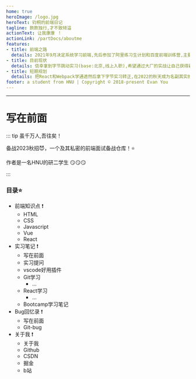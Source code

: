 ```yaml
---
home: true
heroImage: /logo.jpg
heroText: 钧桐的前端日记
tagline: 款款独行,才不致倾溢
actionText: 让我康康 ！
actionLink: /partDocs/aboutme
features:
- title: 前端之路
  details: 2021年9月决定系统学习前端,先后参加了阿里练习生计划和百度前端训练营,主要用Vue2,Vue3,现在也在学React
- title: 目前现状
  details: 侥幸拿到字节跳动实习(base:北京,线上入职),希望通过大厂的实战让自己获得新的成长,更快速的成长
- title: 短期规划
  details: 把React和Webpack学通透然后拿下字节实习转正,在2022的秋天成为名副其实的offer收割机.
footer: a student from HNU | Copyright © 2018-present Evan You
---
```

***

# 写在前面
::: tip 虽千万人,吾往矣！


备战2023秋招:smiling_imp:，一个及其私密的前端面试备战仓库！:star:

作者是一名HNU的研二学生 :smirk::smirk::smirk:

:::

<!-- 正值青春年华，不巧碰上22年互联网寒冬:interrobang:,找实习太难了:disappointed_relieved::disappointed_relieved::disappointed_relieved:！

但是，换个角度，静下心来夯实基础也是不错的 :yum:

所以做了这个面试题汇总的网页，分享给大家！:heart_eyes:

希望大家都能上岸！！！:star::star::star:

也非常欢迎大家来仓库提PR！:star::star::star: -->
### 目录:star:
- 前端知识点 :exclamation:
  - HTML
  - CSS
  - Javascript
  - Vue
  - React
- 实习笔记 :exclamation:
  - 写在前面
  - 实习提问
  - vscode好用插件
  - Git学习
    - ...
  - React学习
    - ...
  - Bootcamp学习笔记
- Bug回忆录 :exclamation:
  - 写在前面
  - Git-bug
- 关于我 :exclamation:
  - 关于我
  - Github
  - CSDN
  - 掘金
  - b站


<!-- ### 老板糊涂阿！:+1::+1::+1:
::: danger
*未成年人请不要打赏！*
:::


<div style="margin:20px;display:flex;justify-content:space-around;">
  <img src='/Hundred-refining-into-Immortals/weixin.jpg' style="width:300px;height:320px;margin:10px;">
  <img src='/Hundred-refining-into-Immortals/zhifubao.jpg' style="width:300px;height:320px;margin:10px;">
</div> -->